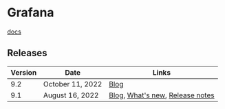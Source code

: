# Grafana

[docs](https://grafana.com/docs/grafana/latest/)

## Releases

Version | Date | Links
------- | ---- | -----
9.2 | October 11, 2022 | [Blog](https://grafana.com/blog/2022/10/11/grafana-9.2-release-new-grafana-panel-help-options-grafana-oauth-updates-simplified-variable-editor-for-grafana-loki-and-more/)
9.1 | August 16, 2022 | [Blog](https://grafana.com/blog/2022/08/16/grafana-9.1-release/), [What's new](https://grafana.com/docs/grafana/latest/whatsnew/whats-new-in-v9-1/), [Release notes](https://grafana.com/docs/grafana/latest/release-notes/release-notes-9-1-0/)
